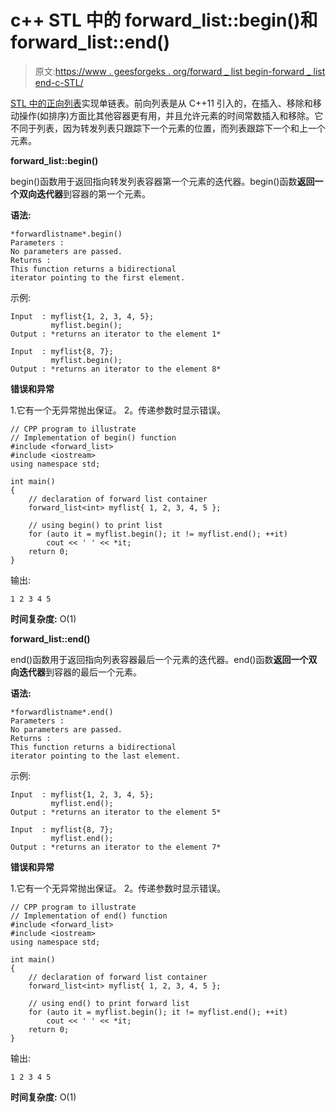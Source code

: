 # c++ STL 中的 forward_list::begin()和 forward_list::end()

> 原文:[https://www . geesforgeks . org/forward _ list begin-forward _ list end-c-STL/](https://www.geeksforgeeks.org/forward_listbegin-forward_listend-c-stl/)

[STL 中的正向列表](https://www.geeksforgeeks.org/forward-list-c-set-1-introduction-important-functions/)实现单链表。前向列表是从 C++11 引入的，在插入、移除和移动操作(如排序)方面比其他容器更有用，并且允许元素的时间常数插入和移除。它不同于列表，因为转发列表只跟踪下一个元素的位置，而列表跟踪下一个和上一个元素。

**forward_list::begin()**

begin()函数用于返回指向转发列表容器第一个元素的迭代器。begin()函数**返回一个双向迭代器**到容器的第一个元素。

**语法:**

```
*forwardlistname*.begin()
Parameters :
No parameters are passed.
Returns :
This function returns a bidirectional
iterator pointing to the first element.

```

示例:

```
Input  : myflist{1, 2, 3, 4, 5};
         myflist.begin();
Output : *returns an iterator to the element 1*

Input  : myflist{8, 7};
         myflist.begin();
Output : *returns an iterator to the element 8*

```

**错误和异常**

1.它有一个无异常抛出保证。
2。传递参数时显示错误。

```
// CPP program to illustrate
// Implementation of begin() function
#include <forward_list>
#include <iostream>
using namespace std;

int main()
{
    // declaration of forward list container
    forward_list<int> myflist{ 1, 2, 3, 4, 5 };

    // using begin() to print list
    for (auto it = myflist.begin(); it != myflist.end(); ++it)
        cout << ' ' << *it;
    return 0;
}
```

输出:

```
1 2 3 4 5

```

**时间复杂度:** O(1)

**forward_list::end()**

end()函数用于返回指向列表容器最后一个元素的迭代器。end()函数**返回一个双向迭代器**到容器的最后一个元素。

**语法:**

```
*forwardlistname*.end()
Parameters :
No parameters are passed.
Returns :
This function returns a bidirectional
iterator pointing to the last element.

```

示例:

```
Input  : myflist{1, 2, 3, 4, 5};
         myflist.end();
Output : *returns an iterator to the element 5*

Input  : myflist{8, 7};
         myflist.end();
Output : *returns an iterator to the element 7*

```

**错误和异常**

1.它有一个无异常抛出保证。
2。传递参数时显示错误。

```
// CPP program to illustrate
// Implementation of end() function
#include <forward_list>
#include <iostream>
using namespace std;

int main()
{
    // declaration of forward list container
    forward_list<int> myflist{ 1, 2, 3, 4, 5 };

    // using end() to print forward list
    for (auto it = myflist.begin(); it != myflist.end(); ++it)
        cout << ' ' << *it;
    return 0;
}
```

输出:

```
1 2 3 4 5

```

**时间复杂度:** O(1)